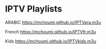 # IPTV Playlists
ARABIC
https://mchoumi.github.io/IPTVara.m3u

French
https://mchoumi.github.io/IPTVfr.m3u

Kids
https://mchoumi.github.io/IPTVkids.m3u
